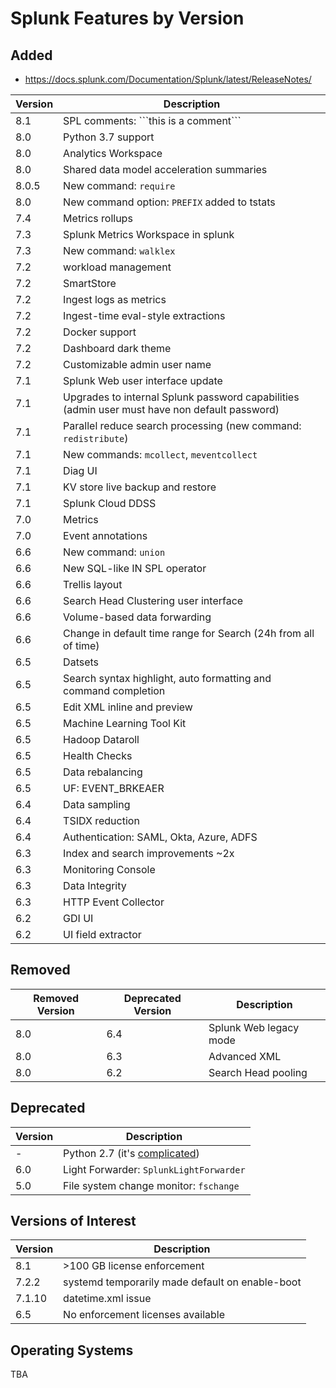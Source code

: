 # Splunk Features by Version

## Added

- https://docs.splunk.com/Documentation/Splunk/latest/ReleaseNotes/

| Version | Description |
| --- | --- |
| 8.1 | SPL comments: \`\`\`this is a comment\`\`\` |
| 8.0 | Python 3.7 support |
| 8.0 | Analytics Workspace |
| 8.0 | Shared data model acceleration summaries |
| 8.0.5 | New command: `require` |
| 8.0 | New command option: `PREFIX` added to tstats |
| 7.4 | Metrics rollups |
| 7.3 | Splunk Metrics Workspace in splunk |
| 7.3 | New command: `walklex` |
| 7.2 | workload management |
| 7.2 | SmartStore |
| 7.2 | Ingest logs as metrics |
| 7.2 | Ingest-time eval-style extractions |
| 7.2 | Docker support |
| 7.2 | Dashboard dark theme |
| 7.2 | Customizable admin user name |
| 7.1 | Splunk Web user interface update |
| 7.1 | Upgrades to internal Splunk password capabilities (admin user must have non default password) |
| 7.1 | Parallel reduce search processing (new command: `redistribute`) |
| 7.1 | New commands: `mcollect`, `meventcollect` |
| 7.1 | Diag UI |
| 7.1 | KV store live backup and restore |
| 7.1 | Splunk Cloud DDSS |
| 7.0 | Metrics |
| 7.0 | Event annotations |
| 6.6 | New command: `union` |
| 6.6 | New SQL-like IN SPL operator |
| 6.6 | Trellis layout |
| 6.6 | Search Head Clustering user interface |
| 6.6 | Volume-based data forwarding |
| 6.6 | Change in default time range for Search (24h from all of time) |
| 6.5 | Datsets |
| 6.5 | Search syntax highlight, auto formatting and command completion |
| 6.5 | Edit XML inline and preview |
| 6.5 | Machine Learning Tool Kit |
| 6.5 | Hadoop Dataroll |
| 6.5 | Health Checks |
| 6.5 | Data rebalancing |
| 6.5 | UF: EVENT_BRKEAER |
| 6.4 | Data sampling |
| 6.4 | TSIDX reduction |
| 6.4 | Authentication: SAML, Okta, Azure, ADFS |
| 6.3 | Index and search improvements ~2x |
| 6.3 | Monitoring Console |
| 6.3 | Data Integrity |
| 6.3 | HTTP Event Collector |
| 6.2 | GDI UI |
| 6.2 | UI field extractor |

## Removed

| Removed Version | Deprecated Version | Description |
| --- | --- | --- |
| 8.0 | 6.4 | Splunk Web legacy mode |
| 8.0 | 6.3 | Advanced XML |
| 8.0 | 6.2 | Search Head pooling |

## Deprecated

| Version | Description |
| --- | --- |
| -   | Python 2.7 (it's [complicated](https://docs.splunk.com/Documentation/Splunk/latest/Python3Migration)) |
| 6.0 | Light Forwarder: `SplunkLightForwarder` |
| 5.0 | File system change monitor: `fschange` |

## Versions of Interest

| Version | Description |
| --- | --- |
| 8.1    | &gt;100 GB license enforcement |
| 7.2.2  | systemd temporarily made default on enable-boot |
| 7.1.10 | datetime.xml issue |
| 6.5    | No enforcement licenses available |

## Operating Systems

TBA
